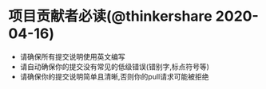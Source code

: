 # 项目贡献者必读(@thinkershare 2020-04-16)

+ 请确保所有提交说明使用英文编写
+ 请自动确保你的提交没有常见的低级错误(错别字,标点符号等)
+ 请确保你的提交说明简单且清晰,否则你的pull请求可能被拒绝
